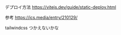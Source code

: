 デプロイ方法
https://vitejs.dev/guide/static-deploy.html

参考
https://ics.media/entry/210129/

tailwindcss つかえないかな
